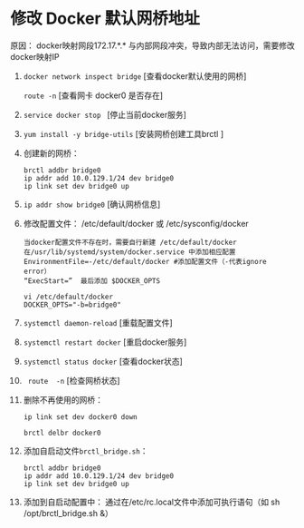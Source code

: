 # 					修改 Docker 默认网桥地址

原因： docker映射网段172.17.\*.\* 与内部网段冲突，导致内部无法访问，需要修改docker映射IP

1. `docker network inspect bridge`    [查看docker默认使用的网桥]

    `route -n`    [查看网卡 docker0 是否存在] 

2. `service docker stop `    [停止当前docker服务]

3. ` yum install -y bridge-utils `   [安装网桥创建工具brctl ]

4. 创建新的网桥：

    ```shell
    brctl addbr bridge0
    ip addr add 10.0.129.1/24 dev bridge0
    ip link set dev bridge0 up
    ```

5. ` ip addr show bridge0 `   [确认网桥信息]

6. 修改配置文件： /etc/default/docker 或 /etc/sysconfig/docker 

    ```shell
    当docker配置文件不存在时，需要自行新建 /etc/default/docker
    在/usr/lib/systemd/system/docker.service 中添加相应配置
    EnvironmentFile=-/etc/default/docker #添加配置文件（-代表ignore error）
    “ExecStart=”  最后添加 $DOCKER_OPTS
    
    vi /etc/default/docker
    DOCKER_OPTS="-b=bridge0"
    ```

7. ` systemctl daemon-reload ` [重载配置文件]

8. ` systemctl restart docker ` [重启docker服务]

9. ` systemctl status docker ` [查看docker状态]

10. ` route  -n` [检查网桥状态]

11. 删除不再使用的网桥：

     ```shell
     ip link set dev docker0 down
     
     brctl delbr docker0
     ```

12. 添加自启动文件`brctl_bridge.sh`：

      ```shell
      brctl addbr bridge0
      ip addr add 10.0.129.1/24 dev bridge0
      ip link set dev bridge0 up 
      ```


12. 添加到自启动配置中： 通过在/etc/rc.local文件中添加可执行语句（如 sh /opt/brctl_bridge.sh &） 


